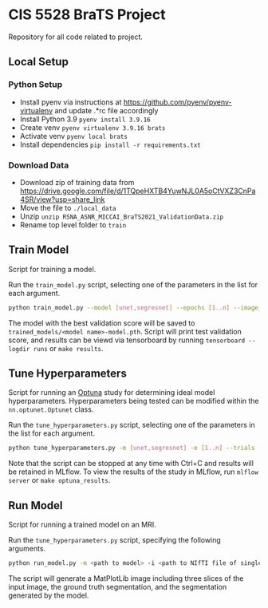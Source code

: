 # CIS 5528 BraTS Project

Repository for all code related to project.

## Local Setup

### Python Setup

* Install pyenv via instructions at https://github.com/pyenv/pyenv-virtualenv and update .*rc file accordingly
* Install Python 3.9 `pyenv install 3.9.16`
* Create venv `pyenv virtualenv 3.9.16 brats`
* Activate venv `pyenv local brats`
* Install dependencies `pip install -r requirements.txt`

### Download Data

* Download zip of training data from https://drive.google.com/file/d/1TQpeHXTB4YuwNJL0A5oCtVXZ3CnPa4SR/view?usp=share_link
* Move the file to `./local_data`
* Unzip `unzip RSNA_ASNR_MICCAI_BraTS2021_ValidationData.zip`
* Rename top level folder to `train`

## Train Model

Script for training a model.

Run the `train_model.py` script, selecting one of the parameters in the list for each argument.

```sh
python train_model.py --model [unet,segresnet] --epochs [1..n] --image_key [t1,t1ce,t2,flair]
```

The model with the best validation score will be saved to `trained_models/<model name>-model.pth`. Script will print
test validation score, and results can be viewd via tensorboard by running `tensorboard --logdir runs` or `make results`.

## Tune Hyperparameters

Script for running an [Optuna](https://optuna.org/) study for determining ideal model hyperparameters. Hyperparameters being tested can be modified within the `nn.optunet.Optunet` class.

Run the `tune_hyperparameters.py` script, selecting one of the parameters in the list for each argument.

```sh
python tune_hyperparameters.py -m [unet,segresnet] -e [1..n] --trials [1..n]
```

Note that the script can be stopped at any time with Ctrl+C and results will be retained in MLflow. To view the results
of the study in MLflow, run `mlflow server` or `make optuna_results`.

## Run Model

Script for running a trained model on an MRI.

Run the `tune_hyperparameters.py` script, specifying the following arguments.

```sh
python run_model.py -m <path to model> -i <path to NIfTI file of single channel MRI image> -l <path to NIfTI file of segmentation of MRI image>
```

The script will generate a MatPlotLib image including three slices of the input image, the ground truth segmentation,
and the segmentation generated by the model.

